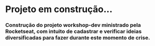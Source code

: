 # Projeto em construção...
### Construção do projeto workshop-dev ministrado pela Rocketseat, com intuito de cadastrar e verificar ideias diversificadas para fazer durante este momento de crise.
